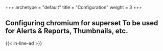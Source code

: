 +++ 
archetype = "default" 
title = "Configuration" 
weight = 3
+++


## Configuring chromium for superset To be used for Alerts & Reports, Thumbnails, etc.

{{< in-line-ad >}}